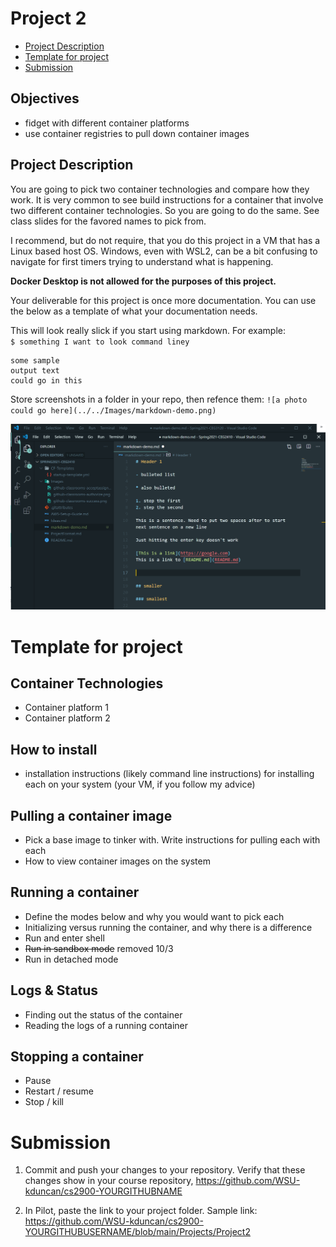 # Project 2

- [Project Description](#Project-Description)
- [Template for project](#Template-for-Project)
- [Submission](#Submission)

## Objectives

- fidget with different container platforms
- use container registries to pull down container images

## Project Description

You are going to pick two container technologies and compare how they work.  It is very common to see build instructions for a container that involve two different container technologies.  So you are going to do the same.  See class slides for the favored names to pick from.

I recommend, but do not require, that you do this project in a VM that has a Linux based host OS.  Windows, even with WSL2, can be a bit confusing to navigate for first timers trying to understand what is happening.  

**Docker Desktop is not allowed for the purposes of this project.**

Your deliverable for this project is once more documentation.  You can use the below as a template of what your documentation needs.

This will look really slick if you start using markdown.  For example:  
`$ something I want to look command liney`

```
some sample
output text
could go in this
```
Store screenshots in a folder in your repo, then refence them:
`![a photo could go here](../../Images/markdown-demo.png)`

![a photo could go here](../../Images/markdown-demo.png)

# Template for project

## Container Technologies
- Container platform 1
- Container platform 2

## How to install
- installation instructions (likely command line instructions) for installing each on your system (your VM, if you follow my advice)

## Pulling a container image
- Pick a base image to tinker with.  Write instructions for pulling each with each
- How to view container images on the system

## Running a container
- Define the modes below and why you would want to pick each
- Initializing versus running the container, and why there is a difference
- Run and enter shell
- ~~Run in sandbox mode~~ removed 10/3
- Run in detached mode

## Logs & Status
- Finding out the status of the container
- Reading the logs of a running container

## Stopping a container
- Pause
- Restart / resume
- Stop / kill

# Submission

1. Commit and push your changes to your repository.  Verify that these changes show in your course repository, https://github.com/WSU-kduncan/cs2900-YOURGITHUBNAME

2. In Pilot, paste the link to your project folder.  Sample link: https://github.com/WSU-kduncan/cs2900-YOURGITHUBUSERNAME/blob/main/Projects/Project2